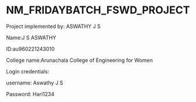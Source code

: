 # NM_FRIDAYBATCH_FSWD_PROJECT


Project implemented by: ASWATHY J S



Name:J S ASWATHY


ID:au960221243010


College name:Arunachala College of Engineering for Women 


Login credentials: 

username: Aswathy J S


Password: Hari1234

